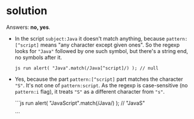 # solution

Answers: **no, yes**.

* In the script `subject:Java` it doesn't match anything, because `pattern:[^script]` means "any character except given ones". So the regexp looks for `"Java"` followed by one such symbol, but there's a string end, no symbols after it.

  `js run alert( "Java".match(/Java[^script]/) ); // null`

* Yes, because the part `pattern:[^script]` part matches the character `"S"`. It's not one of `pattern:script`. As the regexp is case-sensitive \(no `pattern:i` flag\), it treats `"S"` as a different character from `"s"`.

  \`\`\`js run alert\( "JavaScript".match\(/Java/\) \); // "JavaS"

  \`\`\`

